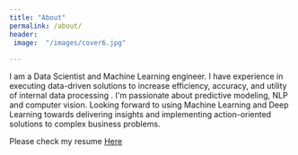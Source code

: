 ```yaml
---
title: "About"
permalink: /about/
header:
 image:  "/images/cover6.jpg"
  
---
```


I am a Data Scientist and Machine Learning engineer. I have experience in executing data-driven solutions to increase efficiency, accuracy, and utility of internal data processing . I'm passionate about predictive modeling, NLP and computer vision. Looking forward to using Machine Learning and Deep Learning towards delivering insights and implementing action-oriented solutions to complex business problems. 

Please check my resume [Here](https://alpharouk.github.io/resume-CV/)
